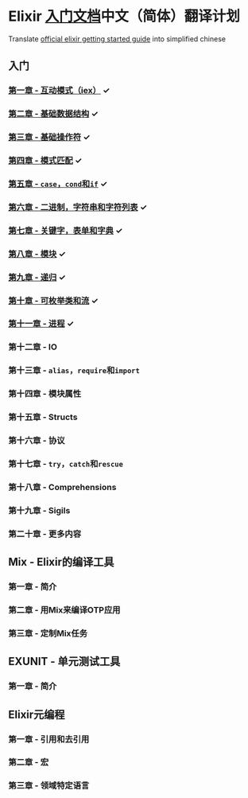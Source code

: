 # Elixir [入门文档](http://elixir-lang.org/getting_started/1.html)中文（简体）翻译计划
Translate [official elixir getting started guide](http://elixir-lang.org/getting_started/1.html) into simplified chinese

## 入门

### [第一章 - 互动模式（iex）](./getting_started/Chapter1.md)                    ✓

### [第二章 - 基础数据结构](./getting_started/Chapter2.md)                       ✓

### [第三章 - 基础操作符](./getting_started/Chapter3.md)                         ✓

### [第四章 - 模式匹配](./getting_started/Chapter4.md)                           ✓

### [第五章 - `case`，`cond`和`if`](./getting_started/Chapter5.md)              ✓

### [第六章 - 二进制，字符串和字符列表](./getting_started/Chapter6.md)             ✓

### [第七章 - 关键字，表单和字典](./getting_started/Chapter7.md)                  ✓

### [第八章 - 模块](./getting_started/Chapter8.md)                              ✓

### [第九章 - 递归](./getting_started/Chapter9.md)                              ✓

### [第十章 - 可枚举类和流](./getting_started/Chapter10.md)                       ✓

### [第十一章 - 进程](./getting_started/Chapter11.md)                            ✓

### 第十二章 - IO

### 第十三章 - `alias`，`require`和`import`

### 第十四章 - 模块属性

### 第十五章 - Structs

### 第十六章 - 协议

### 第十七章 - `try`，`catch`和`rescue`

### 第十八章 - Comprehensions

### 第十九章 - Sigils

### 第二十章 - 更多内容


## Mix - Elixir的编译工具

### 第一章 - 简介

### 第二章 - 用Mix来编译OTP应用

### 第三章 - 定制Mix任务

## EXUNIT - 单元测试工具

### 第一章 - 简介

## Elixir元编程

### 第一章 - 引用和去引用

### 第二章 - 宏

### 第三章 - 领域特定语言
